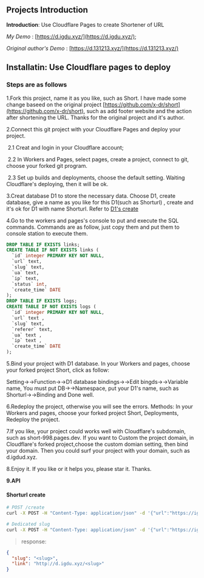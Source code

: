 ## Projects Introduction

**Introduction**: Use Cloudflare Pages to create Shortener of URL

*My Demo* : [https://d.igdu.xyz/](https://d.igdu.xyz/);

*Original author's Demo* : [https://d.131213.xyz/](https://d.131213.xyz/)



## Installatin: Use Cloudflare pages to deploy

### Steps are as follows

1.Fork this project, name it as you like, such as Short. I have made some change baseed on the original project [https://github.com/x-dr/short](https://github.com/x-dr/short), such as add footer website and the action after shortening the URL. Thanks for the original project and it's author.

2.Connect this git project with your Cloudflare Pages and deploy your project. 

​	2.1 Creat and login in your Cloudflare account;

​	2.2 In Workers and Pages, select pages, create a project,  connect to git, choose your forked git program.

​	2.3 Set up builds and deployments, choose the default setting. Waiting Cloudflare's deploying, then it will be ok.

3.Creat database D1 to store the necessary data. Choose D1, create database, give a name as you like for this D1(such as Shorturl) , create and it's ok for D1 with name Shorturl.
Refer to [D1's create](https://github.com/x-dr/telegraph-Image/blob/main/docs/manage.md)

4.Go to the workers and pages's console to put and execute the SQL commands. Commands are as follow, just copy them and put them to console station to execute them.

```sql
DROP TABLE IF EXISTS links;
CREATE TABLE IF NOT EXISTS links (
  `id` integer PRIMARY KEY NOT NULL,
  `url` text,
  `slug` text,
  `ua` text,
  `ip` text,
  `status` int,
  `create_time` DATE
);
DROP TABLE IF EXISTS logs;
CREATE TABLE IF NOT EXISTS logs (
  `id` integer PRIMARY KEY NOT NULL,
  `url` text ,
  `slug` text,
  `referer` text,
  `ua` text ,
  `ip` text ,
  `create_time` DATE
);

```

5.Bind your project with D1 database. In your Workers and pages, choose your forked project Short, click as follow:

Setting->->Function->->D1 database bindings->->Edit bingds->->Variable name, You must put DB->->Namespace, put your D1's name, such as Shorturl->->Binding and Done well.

6.Redeploy the project, otherwise you will see the errors. Methods: In your Workers and pages, choose your forked project Short, Deployments, Redeploy the project.

7.If you like, your project could works well with Cloudflare's subdomain, such as short-998.pages.dev. If you want to Custom the project domain, in Cloudflare's forked project,choose the custom domian setting, then bind your domain. Then you could surf your project with your domain, such as d.igdud.xyz.

8.Enjoy it. If you like or it helps you, please star it. Thanks. 

**9.API**

#### Shorturl create

```bash
# POST /create
curl -X POST -H "Content-Type: application/json" -d '{"url":"https://igdu.xyz"}' https://d.igdu.xyz/create

# Dedicated slug
curl -X POST -H "Content-Type: application/json" -d '{"url":"https://igdu.xyz","slug":"scxs"}' https://d.igdu.xyz/create

```


> response:

```json
{
  "slug": "<slug>",
  "link": "http://d.igdu.xyz/<slug>"
}
```
